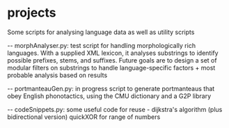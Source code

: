 # projects
 Some scripts for analysing language data as well as utility scripts
 
 -- morphAnalyser.py: test script for handling morphologically rich languages. With a supplied XML lexicon, it analyses substrings to identify possible prefixes, stems, and suffixes. Future goals are to design a set of modular filters on substrings to handle language-specific factors + most probable analysis based on results

-- portmanteauGen.py: in progress script to generate portmanteaus that obey English phonotactics, using the CMU dictionary and a G2P library

-- codeSnippets.py: some useful code for reuse - dijkstra's algorithm (plus bidirectional version) quickXOR for range of numbers


